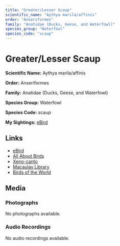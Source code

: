 ```yaml
---
title: "Greater/Lesser Scaup"
scientific_name: "Aythya marila/affinis"
order: "Anseriformes"
family: "Anatidae (Ducks, Geese, and Waterfowl)"
species_group: "Waterfowl"
species_code: "scaup"
---
```


# Greater/Lesser Scaup

**Scientific Name:** Aythya marila/affinis

**Order:** Anseriformes

**Family:** Anatidae (Ducks, Geese, and Waterfowl)

**Species Group:** Waterfowl

**Species Code:** scaup

**My Sightings:** [eBird](https://ebird.org/lifelist?r=world&time=life&spp=scaup)

## Links
* [eBird](https://ebird.org/species/scaup) 
* [All About Birds](https://www.allaboutbirds.org/guide/scaup) 
* [Xeno-canto](https://www.xeno-canto.org/species/scaup) 
* [Macaulay Library](https://search.macaulaylibrary.org/catalog?taxonCode=scaup&sort=rating_rank_desc)
* [Birds of the World](https://birdsoftheworld.org/bow/species/scaup)

## Media
### Photographs
No photographs available.

### Audio Recordings
No audio recordings available.
